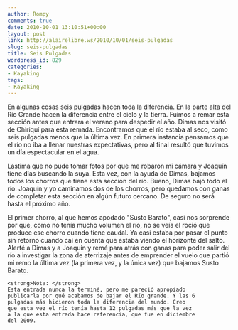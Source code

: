 ```yaml
---
author: Rompy
comments: true
date: 2010-10-01 13:10:51+00:00
layout: post
link: http://alairelibre.ws/2010/10/01/seis-pulgadas
slug: seis-pulgadas
title: Seis Pulgadas
wordpress_id: 829
categories:
- Kayaking
tags:
- Kayaking
---
```


En algunas cosas seis pulgadas hacen toda la diferencia. En la parte alta del Río Grande hacen la diferencia entre el cielo y la tierra. Fuimos a remar esta sección antes que entrara el verano para despedir el año. Dimas nos visitó de Chiriquí para esta remada. Encontramos que el río estaba al seco, como seis pulgadas menos que la última vez. En primera instancia pensamos que el río no iba a llenar nuestras expectativas, pero al final resultó que tuvimos un día espectacular en el agua.

Lástima que no pude tomar fotos por que me robaron mi cámara y Joaquín tiene días buscando la suya. Esta vez, con la ayuda de Dimas, bajamos todos los chorros que tiene esta sección del río. Bueno, Dimas bajó todo el río. Joaquín y yo caminamos dos de los chorros, pero quedamos con ganas de completar esta sección en algún futuro cercano. De seguro no será hasta el próximo año.

El primer chorro, al que hemos apodado "Susto Barato", casi nos sorprende por que, como nó tenía mucho volumen el río, no se veía el roció que produce ese chorro cuando tiene caudal. Ya casi estaba por pasar el punto sin retorno cuando caí en cuenta que estaba viendo el horizonte del salto. Alerté a Dimas y a Joaquín y remé para atrás con ganas para poder salir del río a investigar la zona de aterrizaje antes de emprender el vuelo que partió mi remo la última vez (la primera vez, y la única vez) que bajamos Susto Barato.

    
    <strong>Nota: </strong>
    Esta entrada nunca la terminé, pero me pareció apropiado
    publicarla por qué acabamos de bajar el Río grande. Y las 6
    pulgadas más hicieron toda la diferencia del mundo. Creo
    que esta vez el río tenía hasta 12 pulgadas más que la vez
    a la que esta entrada hace referencia, que fue en diciembre
    del 2009.
